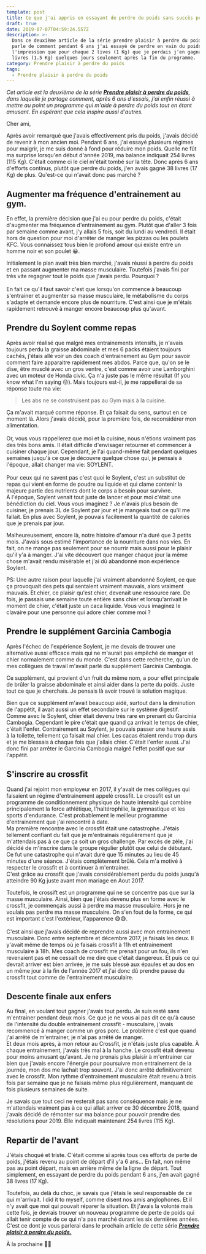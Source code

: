 ```yaml
---
template: post
title: Ce que j'ai appris en essayant de perdre du poids sans succès pendant 6 ans.
draft: true
date: 2019-07-07T04:59:24.557Z
description: >-
  Dans ce deuxième article de la série prendre plaisir à perdre du poids, je
  parle de comment pendant 6 ans j'ai essayé de perdre en vain du poids. J'avais
  l'impression que pour chaque 2 lives (1 Kg) que je perdais j'en gagnais 3
  livres (1.5 Kg) quelques jours seulement après la fin du programme.
category: Prendre plaisir à perdre du poids
tags:
  - Prendre plaisir à perdre du poids
---
```

_Cet article est la deuxième de la série [**Prendre plaisir à perdre du poids**](https://www.didia.me/category/prendre-plaisir-a-perdre-du-poids/), dans laquelle je partage comment, après 6 ans d'essais, j'ai enfin réussi à mettre au point un programme qui m'aide à perdre du poids tout en étant amusant. En espérant que cela inspire aussi d'autres._

Cher ami,

Après avoir remarqué que j'avais effectivement pris du poids, j'avais décidé de revenir à mon ancien moi. Pendant 6 ans, j'ai essayé plusieurs régimes pour maigrir, je me suis donné à fond pour réduire mon poids. Quelle ne fût ma surprise lorsqu'en début d'année 2019, ma balance indiquait 254 livres (115 Kg). C'était comme ci le ciel m'était tombé sur la tête. Donc après 6 ans d'efforts continus, plutôt que perdre du poids, j'en avais gagné 38 livres (17 Kg) de plus. Qu'est-ce qui n'avait donc pas marché ?

## Augmenter ma fréquence d'entrainement au gym.

En effet, la première décision que j'ai eu pour perdre du poids, c'était d'augmenter ma fréquence d'entrainement au gym. Plutôt que d'aller 3 fois par semaine comme avant, j'y allais 5 fois, soit du lundi au vendredi. Il était hors de question pour moi d'arrêter de manger les pizzas ou les poulets KFC. Vous connaissez tous bien le profond amour qui existe entre un homme noir et son poulet 😀.

Initialement le plan avait très bien marché, j'avais réussi à perdre du poids et en passant augmenter ma masse musculaire. Toutefois j'avais fini par très vite regagner tout le poids que j'avais perdu. Pourquoi ?\
\
En fait ce qu'il faut savoir c'est que lorsqu'on commence à beaucoup s'entrainer et augmenter sa masse musculaire, le métabolisme du corps s'adapte et demande encore plus de nourriture. C'est ainsi que je m'étais rapidement retrouvé à manger encore beaucoup plus qu'avant.

## Prendre du Soylent comme repas

Après avoir réalisé que malgré mes entrainements intensifs, je n'avais toujours perdu la graisse abdominale et mes 6 packs étaient toujours cachés, j'étais allé voir un des coach d'entrainement au Gym pour savoir comment faire apparaitre rapidement mes abdos. Parce que, qu'on se le dise, être musclé avec un gros ventre, c'est comme avoir une Lamborghini avec un moteur de Honda civic. Ça n'a juste pas le même résultat (If you know what I'm saying 😜). Mais toujours est-il, je me rappellerai de sa réponse toute ma vie:

> Les abs ne se construisent pas au Gym mais à la cuisine.

Ça m'avait marqué comme réponse. Et ça faisait du sens, surtout en ce moment là. Alors j'avais décidé, pour la première fois, de reconsidérer mon alimentation.\
\
Or, vous vous rappellerez que moi et la cuisine, nous n'étions vraiment pas des très bons amis. Il était difficile d'envisager retourner et commencer à cuisiner chaque jour.  Cependant, je l'ai quand-même fait pendant quelques semaines jusqu'à ce que je découvre quelque chose qui, je pensais à l'époque, allait changer ma vie: SOYLENT.\
\
Pour ceux qui ne savent pas c'est quoi le Soylent, c'est un substitut de repas qui vient en forme de poudre ou liquide et qui clame contenir la majeure partie des nutrients dont le corps a besoin pour survivre.\
À l'époque, Soylent venait tout juste de lancer et pour moi c'était une bénédiction du ciel. Vous vous imaginez ? Je n'avais plus besoin de cuisiner, je prenais 3L de Soylent par jour et je mangeais tout ce qu'il me fallait. En plus avec Soylent, je pouvais facilement la quantité de calories que je prenais par jour.

Malheureusement, encore là, notre histoire d'amour n'a duré que 3 petits mois. J'avais sous estimé l'importance de la nourriture dans nos vies. En fait, on ne mange pas seulement pour se nourrir mais aussi pour le plaisir qu'il y'a à manger. J'ai vite découvert que manger chaque jour la même chose m'avait rendu misérable et j'ai dû abandonné mon expérience Soylent.

PS: Une autre raison pour laquelle j'ai vraiment abandonné Soylent, ce que ça provoquait des pets qui sentaient vraiment mauvais, alors vraiment mauvais. Et chier, ce plaisir qu'est chier, devenait une ressource rare. De fois, je passais une semaine toute entière sans chier et lorsqu'arrivait le moment de chier, c'était juste un caca liquide. Vous vous imaginez le clavaire pour une personne qui adore chier comme moi ?

## Prendre le supplément Garcinia Cambogia

Après l'échec de l'expérience Soylent, je me devais de trouver une alternative aussi efficace mais qui ne m'aurait pas empêché de manger et chier normalement comme du monde. C'est dans cette recherche, qu'un de mes collègues de travail m'avait parlé du supplément Garcinia Cambogia.

Ce supplément, qui provient d'un fruit du même nom, a pour effet principale de brûler la graisse abdominale et ainsi aider dans la perte du poids. Juste tout ce que je cherchais. Je pensais là avoir trouvé la solution magique.

Bien que ce supplément m'avait beaucoup aidé, surtout dans la diminution de l'appétit, il avait aussi un effet secondaire sur le système digestif. Comme avec le Soylent, chier était devenu très rare en prenant du Garcinia Cambogia. Cependant le pire c'était que quand ça arrivait le temps de chier, c'était l'enfer. Contrairement au Soylent, je pouvais passer une heure assis à la toilette, tellement ça faisait mal chier. Les cacas étaient rendu trop durs et je me blessais à chaque fois que j'allais chier. C'était l'enfer aussi. J'ai donc fini par arrêter le Garcinia Cambogia malgré l'effet positif que sur l'appétit.

## S'inscrire au crossfit

Quand j'ai rejoint mon employeur en 2017, il y'avait de mes collègues qui faisaient un régime d'entrainement appelé crossfit. Le crossfit est un programme de conditionnement physique de haute intensité qui combine principalement la force athlétique, l'haltérophilie, la gymnastique et les sports d'endurance. C'est probablement le meilleur programme d'entrainement que j'ai rencontré à date.\
Ma première rencontre avec le crossfit était une catastrophe. J'étais tellement confiant du fait que je m'entrainais régulièrement que je m'attendais pas à ce que ça soit un gros challenge. Par excès de zèle, j'ai décidé de m'inscrire dans le groupe régulier plutôt que celui de débutant. Ce fut une catastrophe qui n'avait duré  que 15 minutes au lieu de 45 minutes d'une séance. J'étais complètement brûlé. Cela m'a motivé à respecter le crossfit et à continuer à m'entrainer.\
C'est grâce au crossfit que j'avais considérablement perdu du poids jusqu'à atteindre 90 Kg juste avant mon mariage en Aout 2017.

Toutefois, le crossift est un programme qui ne se concentre pas que sur la masse musculaire. Ainsi, bien que j'étais devenu plus en forme avec le crossfit, je commençais aussi à perdre ma masse musculaire. Hors je ne voulais pas perdre ma masse musculaire. On s'en fout de la forme, ce qui est important c'est l'extérieur, l'apparence 😅😅. \
\
C'est ainsi que j'avais décidé de reprendre aussi avec mon entrainement musculaire. Donc entre septembre et décembre 2017, je faisais les deux. Il y'avait même de temps où je faisais crossfit à 11h et entrainement musculaire à 18h. Mes coach de crossfit me prenait pour un fou, ils n'en revenaient pas et ne cessait de me dire que c'était dangereux. Et puis ce qui devrait arriver est bien arrivée, je me suis blessé aux épaules et au dos en un même jour à la fin de l'année 2017 et j'ai donc dû prendre pause du crossfit tout comme de l'entrainement musculaire.

## Descente finale aux enfers

Au final, en voulant tout gagner j'avais tout perdu. Je suis resté sans m'entrainer pendant deux mois. Ce que je ne vous ai pas dit ce qu'à cause de l'intensité du double entrainement crossfit - musculaire, j'avais recommencé à manger comme un gros porc. Le problème c'est que quand j'ai arrêté de m'entrainer, je n'ai pas arrêté de manger. \
Et deux mois après, à mon retour au Crossfit, je n'étais juste plus capable. À chaque entrainement, j'avais très mal à la hanche. Le crossfit était devenu pour moins amusant qu'avant. Je ne prenais plus plaisir à m'entrainer car bien que j'avais encore l'énergie pour poursuivre mon entrainement de la journée, mon dos me lachait trop souvent. J'ai donc arrêté definitivement avec le crossfit. Mon rythme d'entrainement musculaire était revenu à trois fois par semaine que je ne faisais même plus régulièrement, manquant de fois plusieurs semaines de suite.

Je savais que tout ceci ne resterait pas sans conséquence mais je ne m'attendais vraiment pas à ce qui allait arriver ce 30 décembre 2018, quand j'avais décidé de rémonter sur ma balance pour pouvoir prendre des résolutions pour 2019. Elle indiquait maintenant 254 livres (115 Kg). 

## Repartir de l'avant

J'étais choqué et triste. C'était comme si après tous ces efforts de perte de poids, j'étais revenu au point de départ d'il y'a 6 ans… En fait, non même pas au point départ, mais en arrière même de la ligne de départ. Tout simplement, en essayant de perdre du poids pendant 6 ans, j'en avait gagné 38 livres (17 Kg). 

Toutefois, au delà du choc, je savais que j'étais le seul responsable de ce qui m'arrivait. I did it to myself, comme disent nos amis anglophones. Et il n'y avait que moi qui pouvait réparer la situation. Et j'avais la volonté mais cette fois, je devrais trouver un nouveau programme de perte de poids qui allait tenir compte de ce qui n'a pas marché durant les six dernières années. C'est ce dont je vous parlerai dans le prochain article de cette série [**_Prendre plaisir à perdre du poids._**](https://www.didia.me/category/prendre-plaisir-a-perdre-du-poids/)

À la prochaine ✌🏾
